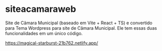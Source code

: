 # siteacamaraweb
Site de Câmara Municipal (baseado em Vite + React + TS) e convertido para Tema Wordpress para site de Câmara Municipal. Ele tem essas duas funcionalidades em um único código.

https://magical-starburst-21b762.netlify.app/
